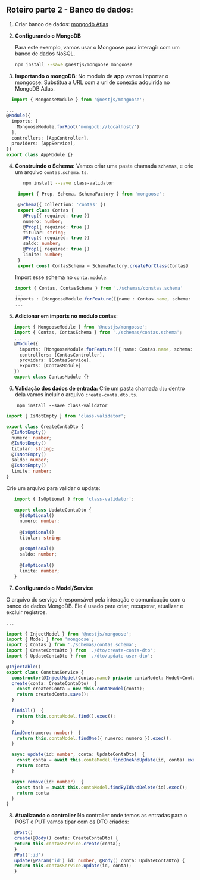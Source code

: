 ## Roteiro parte 2 - Banco de dados:

1. Criar banco de dados:
[mongodb Atlas](https://www.mongodb.com/pt-br/cloud/atlas/register)


2. **Configurando o MongoDB**

   Para este exemplo, vamos usar o Mongoose para interagir com um banco de dados NoSQL.

   ```bash
   npm install --save @nestjs/mongoose mongoose
   ```

3. **Importando o mongoDB**:
  No modulo de **app** vamos importar o mongoose:
Substitua a URL com a url de conexão adquirida no MongoDB Atlas.

  ```typescript
    import { MongooseModule } from '@nestjs/mongoose';
  ```
   ```typescript
   ...
   @Module({
     imports: [
       MongooseModule.forRoot('mongodb://localhost/')
     ],
     controllers: [AppController],
     providers: [AppService],
   })
   export class AppModule {}
   ```

4. **Construindo o Schema:**
  Vamos criar uma pasta chamada `schemas`, e crie um arquivo `contas.schema.ts`.

   ```bash
      npm install --save class-validator
   ```
   ```typescript
    import { Prop, Schema, SchemaFactory } from 'mongoose';

    @Schema({ collection: 'contas' })
    export class Contas {
      @Prop({ required: true })
      numero: number;
      @Prop({ required: true })
      titular: string;
      @Prop({ required: true })
      saldo: number;
      @Prop({ required: true })
      limite: number;
    }
    export const ContasSchema = SchemaFactory.createForClass(Contas)
   ```
   Import esse schema no `conta.module`:
    ```typescript
    import { Contas, ContasSchema } from './schemas/constas.schema'
    ... 
    imports : [MongooseModule.forFeature([{name : Contas.name, schema: ContasSchema}])],
    ...
    ```
    
5. **Adicionar em imports no modulo contas**:

```typescript
   import { MongooseModule } from '@nestjs/mongoose';
   import { Contas, ContasSchema } from './schemas/contas.schema';
   ...
   @Module({
     imports: [MongooseModule.forFeature([{ name: Contas.name, schema: ContasSchema }])],
     controllers: [ContasController],
     providers: [ContasService],
     exports: [ContasModule]
   })
   export class ContasModule {}
   ```

6. **Validação dos dados de entrada:**
  Crie um pasta chamada `dto` dentro dela vamos incluir o arquivo `create-conta.dto.ts`.
  ```
      npm install --save class-validator
  ```
  ```typescript
  import { IsNotEmpty } from 'class-validator';

  export class CreateContaDto {
    @IsNotEmpty()
    numero: number;
    @IsNotEmpty()
    titular: string;
    @IsNotEmpty()
    saldo: number;
    @IsNotEmpty()
    limite: number;
  }
  ```

Crie um arquivo para validar o update:

```typescript
   import { IsOptional } from 'class-validator';
   
   export class UpdateContaDto {
     @IsOptional()
     numero: number;
   
     @IsOptional()
     titular: string;
   
     @IsOptional()
     saldo: number;
   
     @IsOptional()
     limite: number;
   }
```

7. **Configurando o Model/Service**

O arquivo do serviço é responsável pela interação e comunicação com o banco de dados MongoDB. Ele é usado para criar, recuperar, atualizar e excluir registros.
```typescript
...

import { InjectModel } from '@nestjs/mongoose';
import { Model } from 'mongoose';
import { Contas } from './schemas/contas.schema';
import { CreateContaDto } from './dto/create-conta-dto';
import { UpdateContaDto } from './dto/update-user-dto';

@Injectable()
export class ConstasService {
  constructor(@InjectModel(Contas.name) private contaModel: Model<Contas>) {}
  create(conta: CreateContaDto)  {
    const createdConta = new this.contaModel(conta);
    return createdConta.save();
  }

  findAll()  {
    return this.contaModel.find().exec();
  }

  findOne(numero: number)  {
    return this.contaModel.findOne({ numero: numero }).exec();
  }

  async update(id: number, conta: UpdateContaDto)  {
    const conta = await this.contaModel.findOneAndUpdate(id, conta).exec();
    return conta
  }

  async remove(id: number)  {
    const task = await this.contaModel.findByIdAndDelete(id).exec();
    return conta
  }
}
```

8. **Atualizando o controller**
   No controller onde temos as entradas para o POST e PUT vamos tipar com os DTO criados:
   
```typescript
   @Post()
   create(@Body() conta: CreateContaDto) {
   return this.contasService.create(conta);
   }
   @Put(':id')
   update(@Param('id') id: number, @Body() conta: UpdateContaDto) {
   return this.contasService.update(id, conta);
   }
```
   
